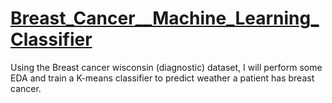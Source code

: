 # [Breast_Cancer__Machine_Learning_Classifier](breast_cancer_classifier.ipynb)
Using the Breast cancer wisconsin (diagnostic) dataset, I will perform some EDA and train a K-means classifier to predict weather a patient has breast cancer.
